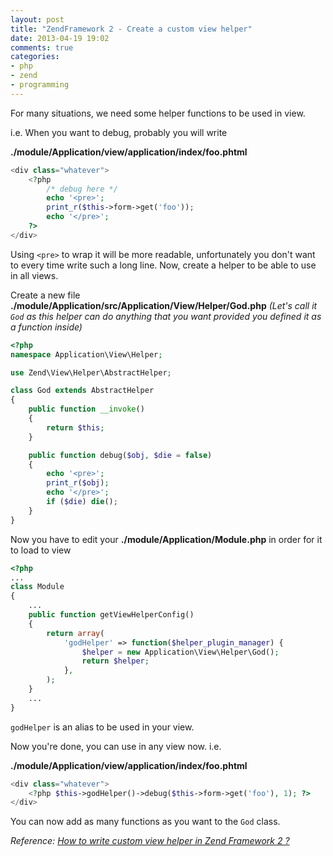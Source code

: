 ```yaml
---
layout: post
title: "ZendFramework 2 - Create a custom view helper"
date: 2013-04-19 19:02
comments: true
categories: 
- php
- zend
- programming
---
```


For many situations, we need some helper functions to be used in view.

i.e. When you want to debug, probably you will write

**./module/Application/view/application/index/foo.phtml**
```php
<div class="whatever">
    <?php
        /* debug here */
        echo '<pre>';
        print_r($this->form->get('foo'));
        echo '</pre>';
    ?>
</div>
```

Using `<pre>` to wrap it will be more readable, unfortunately you don't want to every time write such a long line. Now, create a helper to be able to use in all views.

Create a new file **./module/Application/src/Application/View/Helper/God.php** _(Let's call it `God` as this helper can do anything that you want provided you defined it as a function inside)_
```php
<?php
namespace Application\View\Helper;

use Zend\View\Helper\AbstractHelper;

class God extends AbstractHelper
{
    public function __invoke()
    {
        return $this;
    }

    public function debug($obj, $die = false)
    {
        echo '<pre>';
        print_r($obj);
        echo '</pre>';
        if ($die) die();
    }
}
```

Now you have to edit your **./module/Application/Module.php** in order for it to load to view
```php
<?php
...
class Module
{
    ...
    public function getViewHelperConfig()
    {
        return array(
            'godHelper' => function($helper_plugin_manager) {
                $helper = new Application\View\Helper\God();
                return $helper;
            },
        );
    }
    ...
}
```
`godHelper` is an alias to be used in your view.

Now you're done, you can use in any view now. i.e.

**./module/Application/view/application/index/foo.phtml**
```php
<div class="whatever">
    <?php $this->godHelper()->debug($this->form->get('foo'), 1); ?>
</div>
```

You can now add as many functions as you want to the `God` class.

_Reference: [How to write custom view helper in Zend Framework 2 ?](http://zf2dev.com/2013/03/19/how-to-write-custom-view-helper-in-zend-framework-2/)_
